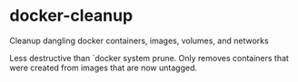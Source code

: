 # docker-cleanup
Cleanup dangling docker containers, images, volumes, and networks

Less destructive than `docker system prune. Only removes containers that were created from images that are now untagged.
